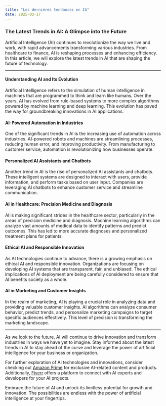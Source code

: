 ```yaml
---
title: "Les dernières tendances en IA"
date: 2025-03-17
---
```


### The Latest Trends in AI: A Glimpse into the Future

Artificial Intelligence (AI) continues to revolutionize the way we live and work, with rapid advancements transforming various industries. From healthcare to finance, AI is reshaping processes and enhancing efficiency. In this article, we will explore the latest trends in AI that are shaping the future of technology.

---

#### Understanding AI and Its Evolution

Artificial Intelligence refers to the simulation of human intelligence in machines that are programmed to think and learn like humans. Over the years, AI has evolved from rule-based systems to more complex algorithms powered by machine learning and deep learning. This evolution has paved the way for groundbreaking innovations in AI applications.

#### AI-Powered Automation in Industries

One of the significant trends in AI is the increasing use of automation across industries. AI-powered robots and machines are streamlining processes, reducing human error, and improving productivity. From manufacturing to customer service, automation is revolutionizing how businesses operate.

#### Personalized AI Assistants and Chatbots

Another trend in AI is the rise of personalized AI assistants and chatbots. These intelligent systems are designed to interact with users, provide information, and perform tasks based on user input. Companies are leveraging AI chatbots to enhance customer service and streamline communication.

#### AI in Healthcare: Precision Medicine and Diagnosis

AI is making significant strides in the healthcare sector, particularly in the areas of precision medicine and diagnosis. Machine learning algorithms can analyze vast amounts of medical data to identify patterns and predict outcomes. This has led to more accurate diagnoses and personalized treatment plans for patients.

#### Ethical AI and Responsible Innovation

As AI technologies continue to advance, there is a growing emphasis on ethical AI and responsible innovation. Organizations are focusing on developing AI systems that are transparent, fair, and unbiased. The ethical implications of AI deployment are being carefully considered to ensure that AI benefits society as a whole.

#### AI in Marketing and Customer Insights

In the realm of marketing, AI is playing a crucial role in analyzing data and providing valuable customer insights. AI algorithms can analyze consumer behavior, predict trends, and personalize marketing campaigns to target specific audiences effectively. This level of precision is transforming the marketing landscape.

---

As we look to the future, AI will continue to drive innovation and transform industries in ways we have yet to imagine. Stay informed about the latest trends in AI to stay ahead of the curve and leverage the power of artificial intelligence for your business or organization.

For further exploration of AI technologies and innovations, consider checking out [Amazon Prime](https://www.amazon.fr/amazonprime?_encoding=UTF8&primeCampaignId=prime_assoc_ft&tag=zenzen0d-21France) for exclusive AI-related content and products. Additionally, [Fiverr](https://go.fiverr.com/visit/?bta=1071918&brand=fiverrmarketplace) offers a platform to connect with AI experts and developers for your AI projects.

Embrace the future of AI and unlock its limitless potential for growth and innovation. The possibilities are endless with the power of artificial intelligence at your fingertips.